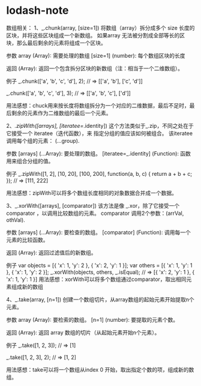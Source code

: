 # lodash-note
数组相关：
1、_.chunk(array, [size=1])
将数组（array）拆分成多个 size 长度的区块，并将这些区块组成一个新数组。 如果array 无法被分割成全部等长的区块，那么最后剩余的元素将组成一个区块。

参数
array (Array): 需要处理的数组
[size=1] (number): 每个数组区块的长度

返回
(Array): 返回一个包含拆分区块的新数组（注：相当于一个二维数组）。

例子
_.chunk(['a', 'b', 'c', 'd'], 2);
// => [['a', 'b'], ['c', 'd']]
 
_.chunk(['a', 'b', 'c', 'd'], 3);
// => [['a', 'b', 'c'], ['d']]

用法感想：chuck用来按长度将数组拆分为一个对应的二维数据，最后不足时，最后剩余的元素作为二维数组的最后一个元素。

2、_.zipWith([arrays], [iteratee=_.identity])
这个方法类似于_.zip，不同之处在于它接受一个 iteratee（迭代函数），来 指定分组的值应该如何被组合。 该iteratee调用每个组的元素： (...group).

参数
[arrays] (...Array): 要处理的数组。
[iteratee=_.identity] (Function): 函数用来组合分组的值。

例子
_.zipWith([1, 2], [10, 20], [100, 200], function(a, b, c) {
  return a + b + c;
});
// => [111, 222]

用法感想：zipWith可以将多个数组长度相同的对象数据合并成一个数据。

3、_.xorWith([arrays], [comparator])
该方法是像 _.xor，除了它接受一个 comparator ，以调用比较数组的元素。 comparator 调用2个参数：(arrVal, othVal).

参数
[arrays] (...Array): 要检查的数组。
[comparator] (Function): 调用每一个元素的比较函数。

返回
(Array): 返回过滤值后的新数组。

例子
var objects = [{ 'x': 1, 'y': 2 }, { 'x': 2, 'y': 1 }];
var others = [{ 'x': 1, 'y': 1 }, { 'x': 1, 'y': 2 }];
_.xorWith(objects, others, _.isEqual);
// => [{ 'x': 2, 'y': 1 }, { 'x': 1, 'y': 1 }]
用法感想：xorWith可以将多个数组通过comparator，取出相同元素组成新的数组

4、_.take(array, [n=1])
创建一个数组切片，从array数组的起始元素开始提取n个元素。

参数
array (Array): 要检索的数组。
[n=1] (number): 要提取的元素个数。

返回
(Array): 返回 array 数组的切片（从起始元素开始n个元素）。

例子
_.take([1, 2, 3]);
// => [1]
 
_.take([1, 2, 3], 2);
// => [1, 2]

用法感想：take可以将一个数组从index 0 开始，取出指定个数的项，组成新的数组。
